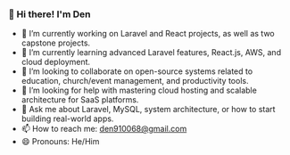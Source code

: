 ### 👋 Hi there! I'm Den

- 🔭 I’m currently working on Laravel and React projects, as well as two capstone projects.
- 🌱 I’m currently learning advanced Laravel features, React.js, AWS, and cloud deployment.
- 👯 I’m looking to collaborate on open-source systems related to education, church/event management, and productivity tools.
- 🤔 I’m looking for help with mastering cloud hosting and scalable architecture for SaaS platforms.
- 💬 Ask me about Laravel, MySQL, system architecture, or how to start building real-world apps.
- 📫 How to reach me: [den910068@gmail.com](mailto:den910068@gmail.com) 
- 😄 Pronouns: He/Him
